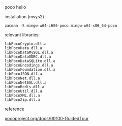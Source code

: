 poco hello

installation (msys2)
```
pacman -S mingw-w64-i686-poco mingw-w64-x86_64-poco 
```
relevant libraries:
```
libPocoCrypto.dll.a
libPocoData.dll.a
libPocoDataMySQL.dll.a
libPocoDataODBC.dll.a
libPocoDataSQLite.dll.a
libPocoEncodings.dll.a
libPocoFoundation.dll.a
libPocoJSON.dll.a
libPocoNet.dll.a
libPocoNetSSL.dll.a
libPocoRedis.dll.a
libPocoUtil.dll.a
libPocoXML.dll.a
libPocoZip.dll.a
```
reference

[pocoproject.org/docs/00100-GuidedTour](https://pocoproject.org/docs/00100-GuidedTour.html)
